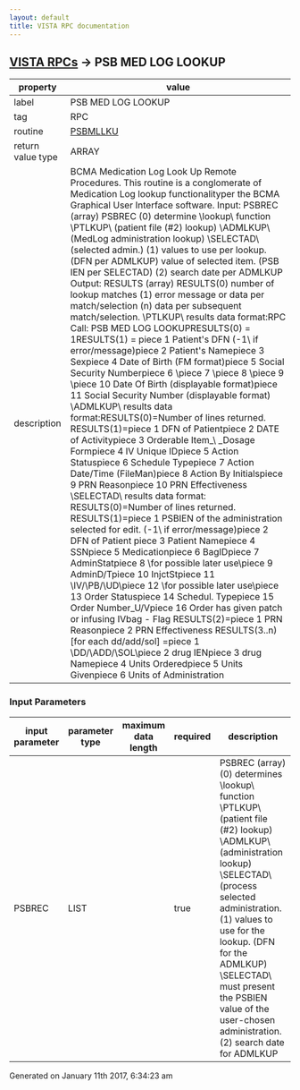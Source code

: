```yaml
---
layout: default
title: VISTA RPC documentation
---
```




## [VISTA RPCs](TableOfContent.md) &#8594; PSB MED LOG LOOKUP 

 property | value 
--- | --- 
 label | PSB MED LOG LOOKUP
 tag | RPC
 routine | [PSBMLLKU](http://code.osehra.org/dox/Routine_PSBMLLKU_source.html)
 return value type | ARRAY
 description | BCMA Medication Log Look Up Remote Procedures. This routine is a conglomerate of  Medication Log lookup functionalityper the BCMA Graphical User Interface software. Input:  PSBREC (array)        PSBREC (0)     determine  \lookup\ function                       \PTLKUP\ (patient file (#2) lookup)                      \ADMLKUP\ (MedLog administration lookup)                      \SELECTAD\ (selected admin.)               (1)     values to use per lookup. (DFN per ADMLKUP)                       value of selected item. (PSB IEN per SELECTAD)               (2)     search date per ADMLKUP    Output: RESULTS (array)        RESULTS(0)    number of lookup matches               (1)    error message or data per match/selection               (n)    data per subsequent match/selection. \PTLKUP\ results data format:RPC Call: PSB MED LOG LOOKUPRESULTS(0) = 1RESULTS(1) = piece 1         Patient's DFN               (\-1\ if error/message)piece 2         Patient's Namepiece 3         Sexpiece 4         Date of Birth (FM format)piece 5         Social Security Numberpiece 6         \\piece 7         \\piece 8         \\piece 9         \\piece 10        Date Of Birth (displayable format)piece 11        Social Security Number (displayable format)   \ADMLKUP\ results data format:RESULTS(0)=Number of lines returned. RESULTS(1)=piece 1         DFN of Patientpiece 2         DATE of Activitypiece 3         Orderable Item_\ \_Dosage Formpiece 4         IV Unique IDpiece 5         Action Statuspiece 6         Schedule Typepiece 7         Action Date/Time (FileMan)piece 8         Action By Initialspiece 9         PRN Reasonpiece 10        PRN Effectiveness   \SELECTAD\ results data format: RESULTS(0)=Number of lines returned. RESULTS(1)=piece 1         PSBIEN of the administration selected for edit. (\-1\ if error/message)piece 2         DFN of Patient                                piece 3         Patient Namepiece 4         SSNpiece 5         Medicationpiece 6         BagIDpiece 7         AdminStatpiece 8         \for possible later use\piece 9         AdminD/Tpiece 10        InjctStpiece 11        \IV\/\PB\/\UD\piece 12        \for possible later use\piece 13        Order Statuspiece 14        Schedul. Typepiece 15        Order Number_U/Vpiece 16        Order has given patch or infusing IVbag - Flag RESULTS(2)=piece 1         PRN Reasonpiece 2         PRN Effectiveness RESULTS(3..n) [for each dd/add/sol] =piece 1         \DD\/\ADD\/\SOL\piece 2         drug IENpiece 3         drug Namepiece 4         Units Orderedpiece 5         Units Givenpiece 6         Units of Administration

### Input Parameters

| input parameter | parameter type | maximum data length | required | description | 
| --- | --- | --- | --- | --- | 
| PSBREC | LIST |  | true | PSBREC  (array)(0)     determines  \lookup\ function         \PTLKUP\  (patient file (#2) lookup)        \ADMLKUP\  (administration lookup)        \SELECTAD\ (process selected administration. (1)     values to use for the lookup.  (DFN for the ADMLKUP)        \SELECTAD\ must present the PSBIEN value        of the user-chosen administration.(2)     search date for ADMLKUP | 




Generated on January 11th 2017, 6:34:23 am